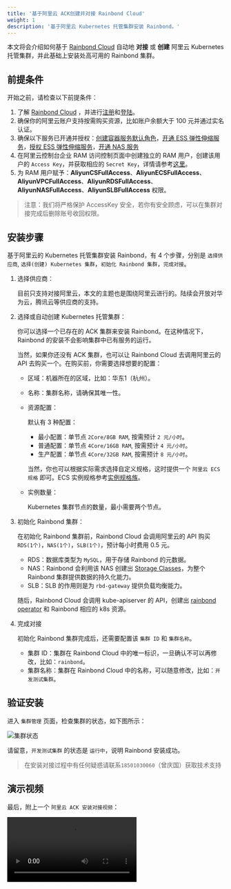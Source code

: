 ```yaml
---
title: '基于阿里云 ACK创建并对接 Rainbond Cloud'
weight: 1
description: '基于阿里云 Kubernetes 托管集群安装 Rainbond。'
---
```


本文将会介绍如何基于 [Rainbond Cloud](../../../quick-start/rainbond-cloud/) 自动地 **对接** 或 **创建** 阿里云 Kubernetes 托管集群，并此基础上安装处高可用的 Rainbond 集群。

## 前提条件

开始之前，请检查以下前提条件：

1. 了解 [Rainbond Cloud](../../../quick-start/rainbond-cloud/) ，并进行[注册](https://cloud.goodrain.com/enterprise-server/registered)和[登陆](https://cloud.goodrain.com/enterprise-server/login)。
1. 确保你的阿里云账户支持按需购买资源，比如账户余额大于 100 元并通过实名认证。
1. 确保以下服务已开通并授权：[创建容器服务默认角色](https://ram.console.aliyun.com/#/role/authorize?request=%7B%22ReturnUrl%22:%22https://cs.console.aliyun.com/%22,%22Service%22:%22CS%22,%22Requests%22:%7B%22request1%22:%7B%22RoleName%22:%22AliyunCSManagedLogRole%22,%22TemplateId%22:%22AliyunCSManagedLogRole%22%7D,%22request2%22:%7B%22RoleName%22:%22AliyunCSManagedCmsRole%22,%22TemplateId%22:%22AliyunCSManagedCmsRole%22%7D,%22request3%22:%7B%22RoleName%22:%22AliyunCSManagedCsiRole%22,%22TemplateId%22:%22AliyunCSManagedCsiRole%22%7D,%22request4%22:%7B%22RoleName%22:%22AliyunCSManagedVKRole%22,%22TemplateId%22:%22AliyunCSManagedVKRole%22%7D,%22request5%22:%7B%22RoleName%22:%22AliyunCSClusterRole%22,%22TemplateId%22:%22Cluster%22%7D,%22request6%22:%7B%22RoleName%22:%22AliyunCSServerlessKubernetesRole%22,%22TemplateId%22:%22ServerlessKubernetes%22%7D,%22request7%22:%7B%22RoleName%22:%22AliyunCSKubernetesAuditRole%22,%22TemplateId%22:%22KubernetesAudit%22%7D,%22request8%22:%7B%22RoleName%22:%22AliyunCSManagedNetworkRole%22,%22TemplateId%22:%22AliyunCSManagedNetworkRole%22%7D,%22request9%22:%7B%22RoleName%22:%22AliyunCSDefaultRole%22,%22TemplateId%22:%22Default%22%7D,%22request10%22:%7B%22RoleName%22:%22AliyunCSManagedKubernetesRole%22,%22TemplateId%22:%22ManagedKubernetes%22%7D,%22request11%22:%7B%22RoleName%22:%22AliyunCSManagedArmsRole%22,%22TemplateId%22:%22AliyunCSManagedArmsRole%22%7D%7D%7D)，[开通 ESS 弹性伸缩服务](https://ram.console.aliyun.com/#/role/authorize?request=%7B%22Requests%22:%20%7B%22request1%22:%20%7B%22RoleName%22:%20%22AliyunESSDefaultRole%22,%20%22TemplateId%22:%20%22DefaultRole%22%7D%7D,%20%22ReturnUrl%22:%20%22https:%2F%2Fessnew.console.aliyun.com%2F%22,%20%22Service%22:%20%22ESS%22%7D)，[授权 ESS 弹性伸缩服务](https://ram.console.aliyun.com/#/role/authorize?request=%7B%22Requests%22:%20%7B%22request1%22:%20%7B%22RoleName%22:%20%22AliyunESSDefaultRole%22,%20%22TemplateId%22:%20%22DefaultRole%22%7D%7D,%20%22ReturnUrl%22:%20%22https:%2F%2Fessnew.console.aliyun.com%2F%22,%20%22Service%22:%20%22ESS%22%7D)，[开通 NAS 服务](https://common-buy.aliyun.com/?commodityCode=naspost)
1. 在阿里云控制台企业 RAM 访问控制页面中创建独立的 RAM 用户，创建该用户的 `Access Key`，并获取相应的 `Secret Key`，详情请参考[这里](https://help.aliyun.com/document_detail/43640.html)。
1. 为 RAM 用户赋予：**AliyunCSFullAccess**、**AliyunECSFullAccess**、**AliyunVPCFullAccess**、**AliyunRDSFullAccess**、**AliyunNASFullAccess**、**AliyunSLBFullAccess** 权限。

> 注意：我们将严格保护 AccessKey 安全，若你有安全顾虑，可以在集群对接完成后删除账号收回权限。

## 安装步骤

基于阿里云的 Kubernetes 托管集群安装 Rainbond，有 4 个步骤，分别是 `选择供应商`, `选择(创建) Kubernetes 集群`，`初始化 Rainbond 集群`，`完成对接`。

1. 选择供应商：

    目前只支持对接阿里云，本文的主题也是围绕阿里云进行的。陆续会开放对华为云，腾讯云等供应商的支持。

1. 选择或自动创建 Kubernetes 托管集群：

    你可以选择一个已存在的 ACK 集群来安装 Rainbond。在这种情况下，Rainbond 的安装不会影响集群中已有服务的运行。

    当然，如果你还没有 ACK 集群，也可以让 Rainbond Cloud 去调用阿里云的 API 去购买一个。在购买前，你需要选择想要的配置：

    - 区域：机器所在的区域，比如：华东1（杭州）。
    - 名称：集群名称，请确保其唯一性。
    - 资源配置：

        默认有 3 种配置：

        - 最小配置：单节点 `2Core/8GB RAM`, 按需预计 `2 元/小时`。
        - 普通配置：单节点 `4Core/16GB RAM`, 按需预计 `4 元/小时`。
        - 生产配置：单节点 `4Core/32GB RAM`, 按需预计 `8 元/小时`。

        当然，你也可以根据实际需求选择自定义规格，这时提供一个 `阿里云 ECS 规格` 即可。ECS 实例规格参考[实例规格族](https://help.aliyun.com/document_detail/25378.html?spm=a2c4g.11186623.2.143.88676f0fNQG23P#section-e9r-xkf-z15)。

    - 实例数量：

        Kubernetes 集群节点的数量，最小需要两个节点。

1. 初始化 Rainbond 集群：

    在初始化 Rainbond 集群前，Rainbond Cloud 会调用阿里云的 API 购买 `RDS(1个)`，`NAS(1个)`，`SLB(1个)`，预计每小时费用 0.5 元。

    - RDS：数据库类型为 `MySQL`，用于存储 Rainbond 的元数据。
    - NAS：Rainbond 会利用该 NAS 创建出 [Storage Classes](https://kubernetes.io/docs/concepts/storage/storage-classes/)，为整个 Rainbond 集群提供数据的持久化能力。
    - SLB：SLB 的作用则是为 `rbd-gateway` 提供负载均衡能力。

    随后，Rainbond Cloud 会调用 kube-apiserver 的 API，创建出 [rainbond operator](https://github.com/goodrain/rainbond-operator) 和 Rainbond 相应的 k8s 资源。

1. 完成对接

    初始化 Rainbond 集群完成后，还需要配置该 `集群 ID` 和 `集群名称`。

    - 集群 ID：集群在 Rainbond Cloud 中的唯一标识，一旦确认不可以再修改，比如：`rainbond`。
    - 集群名称：集群在 Rainbond Cloud 中的名称，可以随意修改，比如：`开发测试集群`。

## 验证安装

进入 `集群管理` 页面，检查集群的状态，如下图所示：

![集群状态](https://grstatic.oss-cn-shanghai.aliyuncs.com/docs/5.2/Rainbond%20Cloud%20%E8%87%AA%E5%8A%A8%E5%AF%B9%E6%8E%A5%E9%98%BF%E9%87%8C%E4%BA%91%20ACK/%E9%9B%86%E7%BE%A4%E7%8A%B6%E6%80%81.png)

请留意，`开发测试集群` 的状态是 `运行中`，说明 Rainbond 安装成功。

> 在安装对接过程中有任何疑惑请联系`18501030060`（曾庆国）获取技术支持

## 演示视频

最后，附上一个 `阿里云 ACK 安装对接视频`：

<video title="Rainbond Cloud对接阿里云ACK集群演示视频" src="https://grstatic.oss-cn-shanghai.aliyuncs.com/videos/rainbond-cloud-init-cluster.mp4" />
